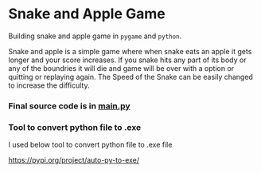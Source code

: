 # Snake and Apple Game

Building snake and apple game in `pygame` and `python`.

Snake and apple is a simple game where when snake eats an apple it gets longer and your score increases. If you snake hits any part of its body or any of the boundries it will die and game will be over with a option or quitting or replaying again.
The Speed of the Snake can be easily changed to increase the difficulty.

### Final source code is in [main.py](https://github.com/abbasasif998/Python-Projects/blob/main/Snake%20%26%20Apple%20Game/main.py)

### Tool to convert python file to .exe

I used below tool to convert python file to .exe file

[https://pypi.org/project/auto-py-to-exe/ ](https://pypi.org/project/auto-py-to-exe/)
